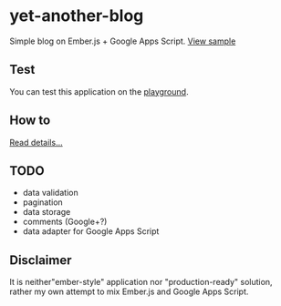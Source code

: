 yet-another-blog
================

Simple blog on Ember.js + Google Apps Script. [View sample](http://dab00.gweb.io/)

Test
----------
You can test this application on the [playground](http://dab00.gweb.io/play/).

How to
----------
[Read details...](http://www.daspot.ru/2014/04/emberjs-google-apps-script.html)


TODO
----------
+ data validation
+ pagination
+ data storage
+ comments (Google+?)
+ data adapter for Google Apps Script

Disclaimer
----------
It is neither"ember-style" application nor "production-ready" solution, rather my own attempt to mix Ember.js and Google Apps Script.